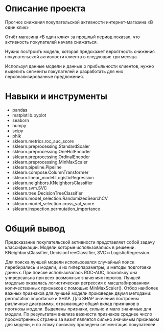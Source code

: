 # Описание проекта
Прогноз снижения покупательской активности интернет-магазина «В один клик»

Отчёт магазина «В один клик» за прошлый период показал, 
что активность покупателей начала снижаться.

Нужно построить модель, которая предскажет вероятность 
снижения покупательской активности клиента в следующие три месяца.

Используя данные модели и данные о прибыльности клиентов,
нужно выделить сегменты покупателей и разработать для них 
персонализированные предложения.
# Навыки и инструменты

- pandas
- matplotlib.pyplot
- seaborn
- numpy
- scipy
- phik
- sklearn.metrics.roc_auc_score
- sklearn.preprocessing.StandardScaler
- sklearn.preprocessing.OneHotEncoder
- sklearn.preprocessing.OrdinalEncoder
- sklearn.preprocessing.MinMaxScaler
- sklearn.pipeline.Pipeline
- sklearn.compose.ColumnTransformer
- sklearn.linear_model.LogisticRegression
- sklearn.neighbors.KNeighborsClassifier
- sklearn.svm.SVC  
- sklearn.tree.DecisionTreeClassifier
- sklearn.model_selection.RandomizedSearchCV
- sklearn.model_selection.cross_val_score
- sklearn.inspection.permutation_importance

# Общий вывод
Предсказание покупательской активности представляет собой задачу классификации.
Модели,которые использовались в решении: KNeighborsClassifier, DecisionTreeClassifier, SVC и LogisticRegression.

Для поиска лучшей модели использовался случайный поиск: перебирались и модели, и их гиперпараметры, и методы подготовки данных.
При поиске использовалась ROC-AUC, поскольку она универсальна при всех возможных значениях порогов.
Лучшей моделью оказалась логистическая регрессия с масштабированием количественных признаков с помощью MinMaxScaler().
Отбор наиболее важных признаков для лучшей модели произведен двумя методами: permutation importance и SHAP.
Для SHAP значений построены различные диаграммы, отражающие общий вклад признаков в прогнозы модели.
Выделены признаки, сильно и мало значимые для модели.
По результатам анализа важности признаков среднее число просмотренных страниц за визит является сильно значимым признаком для модели, и по этому признаку проведена сегментация покупателей.
